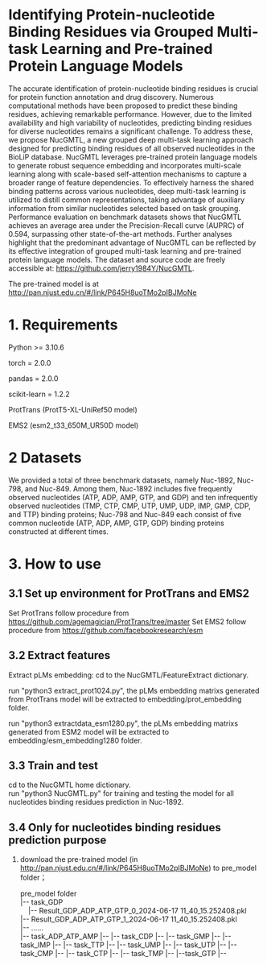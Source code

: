 # Identifying Protein-nucleotide Binding Residues via Grouped Multi-task Learning and Pre-trained Protein Language Models

The accurate identification of protein-nucleotide binding residues is crucial for protein function annotation and drug discovery. Numerous computational methods have been proposed to predict these binding residues, achieving remarkable performance. However, due to the limited availability and high variability of nucleotides, predicting binding residues for diverse nucleotides remains a significant challenge. To address these, we propose NucGMTL, a new grouped deep multi-task learning approach designed for predicting binding residues of all observed nucleotides in the BioLiP database. NucGMTL leverages pre-trained protein language models to generate robust sequence embedding and incorporates multi-scale learning along with scale-based self-attention mechanisms to capture a broader range of feature dependencies. To effectively harness the shared binding patterns across various nucleotides, deep multi-task learning is utilized to distill common representations, taking advantage of auxiliary information from similar nucleotides selected based on task grouping. Performance evaluation on benchmark datasets shows that NucGMTL achieves an average area under the Precision-Recall curve (AUPRC) of 0.594, surpassing other state-of-the-art methods. Further analyses highlight that the predominant advantage of NucGMTL can be reflected by its effective integration of grouped multi-task learning and pre-trained protein language models. The dataset and source code are freely accessible at: https://github.com/jerry1984Y/NucGMTL.

The pre-trained model is at http://pan.njust.edu.cn/#/link/P645H8uoTMo2pIBJMoNe

# 1. Requirements
Python >= 3.10.6

torch = 2.0.0

pandas = 2.0.0

scikit-learn = 1.2.2

ProtTrans (ProtT5-XL-UniRef50 model)

EMS2 (esm2_t33_650M_UR50D model) 

# 2 Datasets
We provided a total of three benchmark datasets, namely Nuc-1892, Nuc-798, and Nuc-849. Among them,  Nuc-1892 includes five frequently observed nucleotides (ATP, ADP, AMP, GTP, and GDP) and ten infrequently observed nucleotides (TMP, CTP, CMP, UTP, UMP, UDP, IMP, GMP, CDP, and TTP) binding proteins; Nuc-798 and Nuc-849 each consist of five common nucleotide (ATP, ADP, AMP, GTP, GDP) binding proteins constructed at different times.

# 3. How to use
## 3.1 Set up environment for ProtTrans and EMS2
Set ProtTrans follow procedure from https://github.com/agemagician/ProtTrans/tree/master
Set EMS2 follow procedure from https://github.com/facebookresearch/esm


## 3.2 Extract features
Extract pLMs embedding: cd to the NucGMTL/FeatureExtract dictionary.


run "python3 extract_prot1024.py", the pLMs embedding matrixs generated from ProtTrans model will be extracted to embedding/prot_embedding folder.


run "python3 extractdata_esm1280.py", the pLMs embedding matrixs generated from ESM2 model will be extracted to embedding/esm_embedding1280 folder.

## 3.3 Train and test
cd to the NucGMTL home dictionary.  
run "python3 NucGMTL.py" for training and testing the model for all nucleotides binding residues prediction in Nuc-1892.  
 

## 3.4 Only for nucleotides binding residues prediction purpose
1. download the pre-trained model (in http://pan.njust.edu.cn/#/link/P645H8uoTMo2pIBJMoNe) to pre_model folder；
 
   pre_model folder   
   |--   task_GDP   
&nbsp;&nbsp;&nbsp;&nbsp;|--   Result_GDP_ADP_ATP_GTP_0_2024-06-17 11_40_15.252408.pkl   
     |--  Result_GDP_ADP_ATP_GTP_1_2024-06-17 11_40_15.252408.pkl   
     |--  ……   
   |--  task_ADP_ATP_AMP
      |--
   |--  task_CDP
      |--
   |--  task_GMP
      |--
   |--  task_IMP
      |--
   |--  task_TTP
      |--
   |--  task_UMP
      |--
   |--  task_UTP
      |--
   |--  task_CMP
      |--
   |--  task_CTP
      |--
   |--  task_TMP
      |--
   |--task_GTP
      |--
   
   
